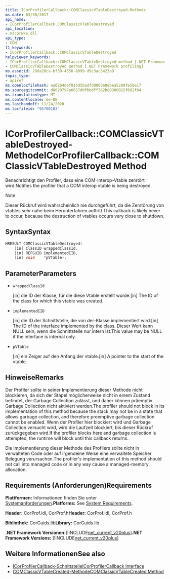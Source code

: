 ```yaml
---
title: ICorProfilerCallback::COMClassicVTableDestroyed-Methode
ms.date: 03/30/2017
api_name:
- ICorProfilerCallback.COMClassicVTableDestroyed
api_location:
- mscorwks.dll
api_type:
- COM
f1_keywords:
- ICorProfilerCallback::COMClassicVTableDestroyed
helpviewer_keywords:
- ICorProfilerCallback::COMClassicVTableDestroyed method [.NET Framework profiling]
- COMClassicVTableDestroyed method [.NET Framework profiling]
ms.assetid: 29da20ca-bf39-4356-8099-d9c3ac3423a9
topic_type:
- apiref
ms.openlocfilehash: aa02b4def015d5badfd0003e08bea5289fe58e17
ms.sourcegitcommit: d8020797a6657d0fbbdff362b80300815f682f94
ms.translationtype: MT
ms.contentlocale: de-DE
ms.lasthandoff: 11/24/2020
ms.locfileid: "95700183"
---
```

# <a name="icorprofilercallbackcomclassicvtabledestroyed-method"></a><span data-ttu-id="2d2d8-102">ICorProfilerCallback::COMClassicVTableDestroyed-Methode</span><span class="sxs-lookup"><span data-stu-id="2d2d8-102">ICorProfilerCallback::COMClassicVTableDestroyed Method</span></span>

<span data-ttu-id="2d2d8-103">Benachrichtigt den Profiler, dass eine COM-Interop-Vtable zerstört wird.</span><span class="sxs-lookup"><span data-stu-id="2d2d8-103">Notifies the profiler that a COM interop vtable is being destroyed.</span></span>  
  
> [!NOTE]
> <span data-ttu-id="2d2d8-104">Dieser Rückruf wird wahrscheinlich nie durchgeführt, da die Zerstörung von vtables sehr nahe beim Herunterfahren auftritt.</span><span class="sxs-lookup"><span data-stu-id="2d2d8-104">This callback is likely never to occur, because the destruction of vtables occurs very close to shutdown.</span></span>  
  
## <a name="syntax"></a><span data-ttu-id="2d2d8-105">Syntax</span><span class="sxs-lookup"><span data-stu-id="2d2d8-105">Syntax</span></span>  
  
```cpp  
HRESULT COMClassicVTableDestroyed(  
    [in] ClassID wrappedClassId,  
    [in] REFGUID implementedIID,  
    [in] void    *pVTable);  
```  
  
## <a name="parameters"></a><span data-ttu-id="2d2d8-106">Parameter</span><span class="sxs-lookup"><span data-stu-id="2d2d8-106">Parameters</span></span>

- `wrappedClassId`

  <span data-ttu-id="2d2d8-107">\[in] die ID der Klasse, für die diese Vtable erstellt wurde.</span><span class="sxs-lookup"><span data-stu-id="2d2d8-107">\[in] The ID of the class for which this vtable was created.</span></span>

- `implementedIID`

  <span data-ttu-id="2d2d8-108">\[in] die ID der Schnittstelle, die von der-Klasse implementiert wird.</span><span class="sxs-lookup"><span data-stu-id="2d2d8-108">\[in] The ID of the interface implemented by the class.</span></span> <span data-ttu-id="2d2d8-109">Dieser Wert kann NULL sein, wenn die Schnittstelle nur intern ist.</span><span class="sxs-lookup"><span data-stu-id="2d2d8-109">This value may be NULL if the interface is internal only.</span></span>

- `pVTable`

  <span data-ttu-id="2d2d8-110">\[in] ein Zeiger auf den Anfang der vtable.</span><span class="sxs-lookup"><span data-stu-id="2d2d8-110">\[in] A pointer to the start of the vtable.</span></span>

## <a name="remarks"></a><span data-ttu-id="2d2d8-111">Hinweise</span><span class="sxs-lookup"><span data-stu-id="2d2d8-111">Remarks</span></span>  

 <span data-ttu-id="2d2d8-112">Der Profiler sollte in seiner Implementierung dieser Methode nicht blockieren, da sich der Stapel möglicherweise nicht in einem Zustand befindet, der Garbage Collection zulässt, und daher können präemptiv Garbage Collection nicht aktiviert werden.</span><span class="sxs-lookup"><span data-stu-id="2d2d8-112">The profiler should not block in its implementation of this method because the stack may not be in a state that allows garbage collection, and therefore preemptive garbage collection cannot be enabled.</span></span> <span data-ttu-id="2d2d8-113">Wenn der Profiler hier blockiert wird und Garbage Collection versucht wird, wird die Laufzeit blockiert, bis dieser Rückruf zurückgegeben wird.</span><span class="sxs-lookup"><span data-stu-id="2d2d8-113">If the profiler blocks here and garbage collection is attempted, the runtime will block until this callback returns.</span></span>  
  
 <span data-ttu-id="2d2d8-114">Die Implementierung dieser Methode des Profilers sollte nicht in verwalteten Code oder auf irgendeine Weise eine verwaltete Speicher Belegung verursachen.</span><span class="sxs-lookup"><span data-stu-id="2d2d8-114">The profiler's implementation of this method should not call into managed code or in any way cause a managed-memory allocation.</span></span>  
  
## <a name="requirements"></a><span data-ttu-id="2d2d8-115">Requirements (Anforderungen)</span><span class="sxs-lookup"><span data-stu-id="2d2d8-115">Requirements</span></span>  

 <span data-ttu-id="2d2d8-116">**Plattformen:** Informationen finden Sie unter [Systemanforderungen](../../get-started/system-requirements.md).</span><span class="sxs-lookup"><span data-stu-id="2d2d8-116">**Platforms:** See [System Requirements](../../get-started/system-requirements.md).</span></span>  
  
 <span data-ttu-id="2d2d8-117">**Header:** CorProf.idl, CorProf.h</span><span class="sxs-lookup"><span data-stu-id="2d2d8-117">**Header:** CorProf.idl, CorProf.h</span></span>  
  
 <span data-ttu-id="2d2d8-118">**Bibliothek:** CorGuids.lib</span><span class="sxs-lookup"><span data-stu-id="2d2d8-118">**Library:** CorGuids.lib</span></span>  
  
 <span data-ttu-id="2d2d8-119">**.NET Framework Versionen:**[!INCLUDE[net_current_v20plus](../../../../includes/net-current-v20plus-md.md)]</span><span class="sxs-lookup"><span data-stu-id="2d2d8-119">**.NET Framework Versions:** [!INCLUDE[net_current_v20plus](../../../../includes/net-current-v20plus-md.md)]</span></span>  
  
## <a name="see-also"></a><span data-ttu-id="2d2d8-120">Weitere Informationen</span><span class="sxs-lookup"><span data-stu-id="2d2d8-120">See also</span></span>

- [<span data-ttu-id="2d2d8-121">ICorProfilerCallback-Schnittstelle</span><span class="sxs-lookup"><span data-stu-id="2d2d8-121">ICorProfilerCallback Interface</span></span>](icorprofilercallback-interface.md)
- [<span data-ttu-id="2d2d8-122">COMClassicVTableCreated-Methode</span><span class="sxs-lookup"><span data-stu-id="2d2d8-122">COMClassicVTableCreated Method</span></span>](icorprofilercallback-comclassicvtablecreated-method.md)
